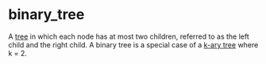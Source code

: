 # binary_tree

A [tree](mathematics/tree) in which each node has at most two children, referred to as the left child and the right child. A binary tree is a special case of a [k-ary tree](mathematics/k_ary_tree) where k = 2.

